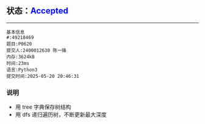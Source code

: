 ## 状态：<span style="color:blue">Accepted</span>

------



```
基本信息
#:49218469
题目:P0620
提交人:2400012630 陈一锋
内存:3624kB
时间:23ms
语言:Python3
提交时间:2025-05-20 20:46:31
```

### 说明

- 用 tree 字典保存树结构
- 用 dfs 递归遍历树，不断更新最大深度